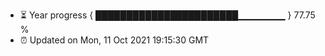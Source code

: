 - ⏳ Year progress { ███████████████████████▁▁▁▁▁▁▁ } 77.75 %
- ⏰ Updated on Mon, 11 Oct 2021 19:15:30 GMT


